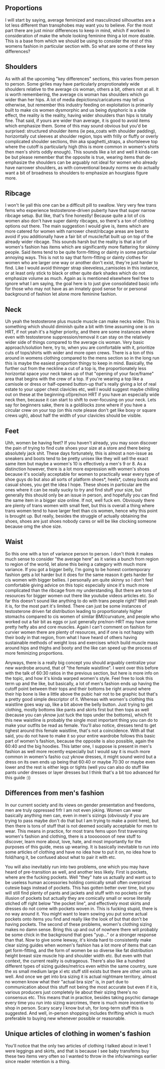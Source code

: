 ## Proportions

I will start by saying, average feminized and masculinzed silhouettes are a lot
less different than transphobes may want you to believe. For the most part there
are just minor differences to keep in mind, which if worked in consideration of
make the whole looking feminine thing a lot more doable. This is a base from
which we should be using to consider the rest of this womens fashion in
particular section with. So what are some of these key differences?

## Shoulders

As with all the upcoming "key differences" sections, this varies from person to
person. Some girlies may have particularly proprotionately wide shoulders
relative to the average cis woman, others a bit, others not at all. It is worth
remembering, the average cis woman has shoulders which go wider than her hips. A
lot of media depictions/caricatures may tell us otherwise, but remember this
industry feeding on exploitation is primarily built to make cis women dysmorphic
and us being dysphoric is a side effect, the reality is the reality, having
wider shoulders than hips is totally fine. That said, if yours are wider than
average, it is good to avoid items which emphasize them. Some of this may sound
obvious but you'd be surprised: structured shoulder items (ie pea_coats with
shoulder padding), horizontally cut sleeves at shoulder region, tops with frilly
or fluffy or overly complicated shoulder sections, thin aka spaghetti_straps, a
shortsleeve top where the cutoff is particularly high (this is more common in
women's shirts then men's shirts oddly enough). This sounds like a lot and well
it kinda can be but please remember that the opposite is true, wearing items
that de-emphasize the shoulders can be arguably not ideal for women who already
have narrower shoulders, as with conventional beauty norms we do actually want
a bit of broadness to shoulders to emphasize an hourglass figure more.

## Ribcage

I won't lie yall this one can be a difficult pill to swallow. Very very few
trans fems who experience testosterone-driven puberty have that super narrow
ribcage setup. But like, that's fine honestly! Because quite a lot of cis women
also don't have super dainty ribcages, so there's a ton of clothing options out
there. The main suggestion I would give is, items which are more catered for
women with narrower chest/ribcage areas are best to avoid if you additionally
have a fair bit of muscle/fat built up on top of the already wider ribcage. This
sounds harsh but the reality is that a lot of women's fashion has items which
are significantly more flattering for skinny people. Said items tend to be quite
form-fitting or dainty in some particular annoying ways. This is not to say that
form-fitting or dainty clothes for women who are larger one way or another don't
exist, they're just harder to find. Like I would avoid thinnger strap
sleeveless_camisoles in this instance, or at least only stick to black or other
quite dark shades which do not emphasize volume as much. Again as is mentioned
elsewhere feel free to ignore what I am saying, the goal here is to just give
consolidated basic info for those who may not have as an innately good sense for
or personal background of fashion let alone more feminine fashion.

## Neck

Uh yeah the testosterone plus muscle muscle can make necks wider. This is
something which should diminish quite a bit with time assuming one is on HRT, if
not yeah it's a higher priority, and there are some instances where even with
testosterone suppression/removal it can stay on the relatively wider side of
things compared to the average cis woman. Very basic approach/solution here, try
to, when you are comfortable with it, prioritize cuts of tops/shirts with wider
and more open crews. There is a ton of this around in womens clothing compared
to the mens section so in the long run this is maybe the easiest proportion
thingy to keep in mind. Basically, the further out from the neckline a cut of a
top is, the proportionately less horizontal space your neck takes up of that
"opening of your face/frame" area that begins with the crew of a top. If you're
wearing a top like a camisole or dress or half-opened button-up that's really
giving a lot of real estate to your upper chest clavicles etc, well I would
suggest maybe chilling out on these at the beginning of/pre/non HRT if you have
an especially wide neck then, because it can start to shift to over-focusing on
your neck. Lets say for beginners sake, there is a goldilocks zone where if you
have a circular crew on your top (on this note please don't get like boxy or
square crews ugh), about half the width of your clavicles should be visible.

## Feet

Uhh, women be having feet? If you haven't already, you may soon discover the
pain of trying to find cute shoes your size at a store and there being
absolutely jack shit. These days fortunately, this is almost a non-issue as
sneakers and boots tend to be pretty unisex like they will sell the exact same
item but maybe a women's 10 is effectively a men's 9 or 8. As a distinction
however, there is a lot more expression with women's shoes because it's socially
acceptable for women to practically wear every type of shoe guys do but also
all sorts of platform shoes*, heels*, cutesy boots and casual shoes, you get
the idea I hope. These shoes in particular are the ones where it can be really
sucky to try and find stuff your size, but generally this should only be an
issue in person, and hopefully you can find the same item in a bigger size
online. If not, well fuck em. Obviously there are plenty of trans women with
small feet, but this is overall a thing where trans women tend to have larger
feet than cis women, hence why this point is brought up. But really, besides
the struggle of actually obtaining the shoes, shoes are just shoes nobody cares
or will be like clocking someone because omg the shoe size.

## Waist

So this one with a ton of variance person to person. I don't think it makes
much sense to consider "the average here" as it varies a bunch from region to
region of the world, let alone this being a category with much more variance. If
you got a bigger belly, I'm going to be honest contemporary fashion gets a lot
harder but it does for the same reason it gets harder for cis women with bigger
bellies. I personally am quite skinny so I don't feel comfortable giving advice
on this topic especially since it's much more complicated than the ribcage from
my understanding. But there are tons of resources for bigger women out there
like youtube videos articles etc. So far this doesn't sound like anything to do
with trans people right? Well yeah it is, for the most part it's limited. There
can just be some instances of testosterone driven fat distribution leading to
proportionately higher stomachs compared to cis women of similar BMI/curvature,
and people who worked out a fair bit as eggs or just generally pre/non-HRT may
have some pretty hefty abs and core muscles. Again I can't comment on fashion
for curvier women there are plenty of resources, and if one is not happy with
their body in that region, from what I have heard of others having sustainable
methods of weight loss and exercises which build muscle mass around hips and
thighs and booty and the like can speed up the process of more feminizing
proportions.

Anyways, there is a really big concept you should arguably centralize your new
wardrobe around, that of "the female waistline". I went over this before with
the talk of 60:30 ratios in the previous section, but here is more info on the
topic, and how it's kinda warped women's style. Feel free to look this term up
and the like, but basically, a lot of men's fashion ends up having the cutoff
point between their tops and their bottoms be right around where their hip bone
is like a little above the pubic hair not to be graphic but that's a pretty good
simple descriptor of it. Whereas with women's clothing this waistline goes way
up, like a bit above the belly button. Just trying to get clothing, mostly 
bottoms like pants and skirts first but then tops as well (because you can
yknow just tuck the tops under the bottoms), which fit this new waistline is
probably the single most important thing you can do to make your outfits be read
as female. You'll also notice, dresses tend to get tighest around this female
waistline, that's not a coincidence. With all that said, you do not have to
make it so your entire wardrobe follows this basic part of women's fashion,
because the opposite is also possible, again the 60:40 and the big hoodies. This
latter one, I suppose is present in men's fashion as well more recently
especially but I would say it is much more common in women's fashio cuz yknow
dresses, it might sound weird but a dress on its own ends up being that 60:40
or maybe 70:30 or maybe even lower and the rest is either legs or tights (well
you can also do stuff like pants under dresses or layer dresses but I think
that's a bit too advanced for this guide :))

## Differences from men's fashion

In our current society and its views on gender presentation and freedoms, men
are truly oppressed frfr I am not even joking. Women can wear basically anything
men can, even in men's sizings (obviously if you are trying to pass maybe don't
do that but I am trying to make a point here), but then there is tons of stuff
that is not deemed socially acceptable for men to wear. This means in practice,
for most trans fems upon first traversing women's fashion and clothing, there is
a tooooooon of new stuff to discover, learn more about, love, hate, and most
importantly for the purposes of this guide, mess up wearing. It is basically
inevitable to run into some articles of clothing and have no idea how to put it
on, no idea how to fold/hang it, be confused about what to pair it with etc.

You will also inevitably run into two problems, one which you may have heard of
pre-transition as well, and another less likely. First is pockets, where are the
fucking pockets. Well "they" hate us actually and want us to be useless human
accessories holding comically small often overpriced cutesie bags instead of
pockets. This has gotten better over time, but you will still find plenty of
pants and jackets and stuff with no pockets or the illusion of pockets but
actually they are comically small or worse literally stiched off right below
"the pocket line", and effectively most skirts and dresses do not come with
pockets woven in. This is fucking stupid, there is no way around it. You might
want to learn sowing you put some actual pockets onto items you find and really
like the look of but that don't be having pockets. The second of these problems,
women's clothing sizing makes no damn sense. Bring this up and out of nowhere
there will probably be some chick in the background that goes "yup..." or a
stronger response than that. Now to give some leeway, it's kinda hard to
consistently make clear sizing guides when women's fashion has a lot more of
items that can get form-fitting, and the form of women be so diverse like fat
distribution height breast size muscle hip and shoulder width etc. But even with
that context, the current reality is outrageous. There's also like a hundred
different types of sizing guides/metrics even within the same country, sure the
xs small medium large xl etc stuff still exists but there are other units as
well. And once we get into bra sizing it is actual nightmare territory, almost
no women know what their "actual bra size" is, in part due to communication
about this stuff not being the most accurate but even if it is, various
producers just completely lie about their sizing there's no consensus etc. This
means that in practice, besides taking psychic damage every time you run into
sizing warcrimes, there is much more incentive to shop in person. Scary scary I
know but uh, for long-term stuff this is suggested. And well, in-person shopping
includes thrifting which is much preferable to buying new whenever possible or
reasonable.

## Unique articles of clothing in women's fashion

You'll notice that the only two articles of clothing I talked about in level 1
were leggings and skirts, and that is because I see baby transfems buy these
two items very often so I wanted to throw in the info/warnings earlier since
reader retention is a thing.
